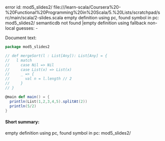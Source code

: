 error id: mod5_slides2/
file://<WORKSPACE>/learn-scala/Coursera%20-%20Functional%20Programming%20in%20Scala/5.%20Lists/scratchpad/src/main/scala/2-slides.scala
empty definition using pc, found symbol in pc: mod5_slides2/
semanticdb not found
|empty definition using fallback
non-local guesses:
	 -

Document text:

```scala
package mod5_slides2

// def mergeSort(l : List[Any]): List[Any] = {
//   l match
//     case Nil => Nil
//     case List(x) => List(x)
//     _ => {
//       val n = l.length // 2
//     }
// }

@main def main() = {
  println(List(1,2,3,4,5).splitAt(2))
  println(5/2)
}
```

#### Short summary: 

empty definition using pc, found symbol in pc: mod5_slides2/